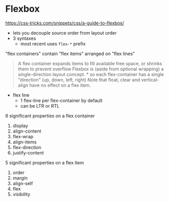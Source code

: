# Flexbox

https://css-tricks.com/snippets/css/a-guide-to-flexbox/

* lets you decouple source order from layout order
* 3 syntaxes
    * most recent uses `flex-*` prefix


"flex containers" contain "flex items" arranged on "flex lines"
 > A flex container expands items to fill available free space, or shrinks them to prevent overflow
 > Flexbox is (aside from optional wrapping) a single-direction layout concept.
    * so each flex-container has a single "direction" (up, down, left, right)
> Note that float, clear and vertical-align have no effect on a flex item.

* flex line
    * 1 flex-line per flex-container by default
    * can be LTR or RTL

6 significant properties on a flex container

1. display
1. align-content
1. flex-wrap
1. align-items
1. flex-direction
1. justify-content


5 significant properties on a flex item

1. order
1. margin
1. align-self
1. flex
1. visibility
